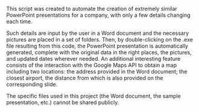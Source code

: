 This script was created to automate the creation of extremely similar PowerPoint presentations for a company, with only a few details changing each time.

Such details are input by the user in a Word document and the necessary pictures are placed in a set of folders.
Then, by double-clicking on the .exe file resulting from this code, the PowerPoint presentation is automatically generated, complete with the original data in the right places, the pictures, and updated dates wherever needed.
An additional interesting feature consists of the interaction with the Google Maps API to obtain a map including two locations: the address provided in the Word document; the closest airport, the distance from which is also provided on the corresponding slide.

The specific files used in this project (the Word document, the sample presentation, etc.) cannot be shared publicly.
